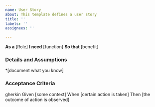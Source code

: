 ```yaml
---
name: User Story
about: This template defines a user story
title: ''
labels: ''
assignees: ''

---
```


**As a** [Role]
**I need** [function]
**So that** [benefit]

### Details and Assumptions
 *[document what you know]

### Acceptance Criteria
 gherkin
Given [some context]
When [certain action is taken]
Then [the outcome of action is observed]

